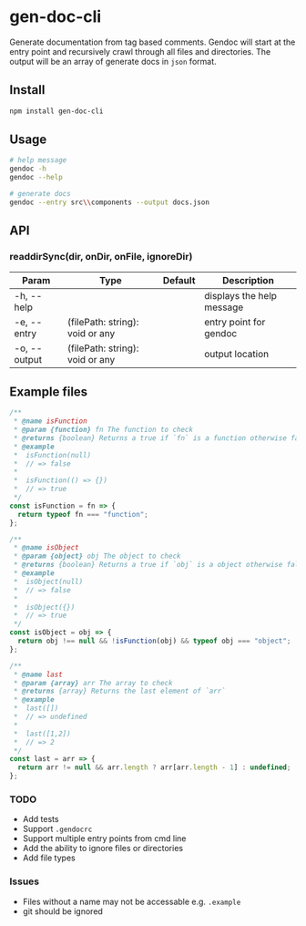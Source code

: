 # gen-doc-cli

Generate documentation from tag based comments. Gendoc will start at the entry point and recursively crawl through all files and directories. The output will be an array of generate docs in `json` format.

## Install

```bash
npm install gen-doc-cli
```

## Usage

```bash
# help message
gendoc -h
gendoc --help

# generate docs
gendoc --entry src\\components --output docs.json
```

## API

### readdirSync(dir, onDir, onFile, ignoreDir)

| Param        | Type                            | Default | Description               |
| ------------ | ------------------------------- | ------- | ------------------------- |
| -h, --help   |                                 |         | displays the help message |
| -e, --entry  | (filePath: string): void or any |         | entry point for gendoc    |
| -o, --output | (filePath: string): void or any |         | output location           |

## Example files

```js
/**
 * @name isFunction
 * @param {function} fn The function to check
 * @returns {boolean} Returns a true if `fn` is a function otherwise false
 * @example
 *  isFunction(null)
 *  // => false
 *
 *  isFunction(() => {})
 *  // => true
 */
const isFunction = fn => {
  return typeof fn === "function";
};

/**
 * @name isObject
 * @param {object} obj The object to check
 * @returns {boolean} Returns a true if `obj` is a object otherwise false
 * @example
 *  isObject(null)
 *  // => false
 *
 *  isObject({})
 *  // => true
 */
const isObject = obj => {
  return obj !== null && !isFunction(obj) && typeof obj === "object";
};

/**
 * @name last
 * @param {array} arr The array to check
 * @returns {array} Returns the last element of `arr`
 * @example
 *  last([])
 *  // => undefined
 *
 *  last([1,2])
 *  // => 2
 */
const last = arr => {
  return arr != null && arr.length ? arr[arr.length - 1] : undefined;
};
```

### TODO
* Add tests
* Support `.gendocrc`
* Support multiple entry points from cmd line
* Add the ability to ignore files or directories
* Add file types

### Issues
* Files without a name may not be accessable e.g. `.example`
* git should be ignored
